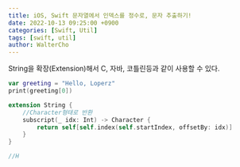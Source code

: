 ```yaml
---
title: iOS, Swift 문자열에서 인덱스를 정수로, 문자 추출하기!
date: 2022-10-13 09:25:00 +0900
categories: [Swift, Util]
tags: [swift, util]
author: WalterCho
---
```


String을 확장(Extension)해서 C, 자바, 코틀린등과 같이 사용할 수 있다.

```swift
var greeting = "Hello, Loperz"
print(greeting[0])

extension String {
    //Character형태로 반환
    subscript(_ idx: Int) -> Character {
        return self[self.index(self.startIndex, offsetBy: idx)]
    }
}

//H
```